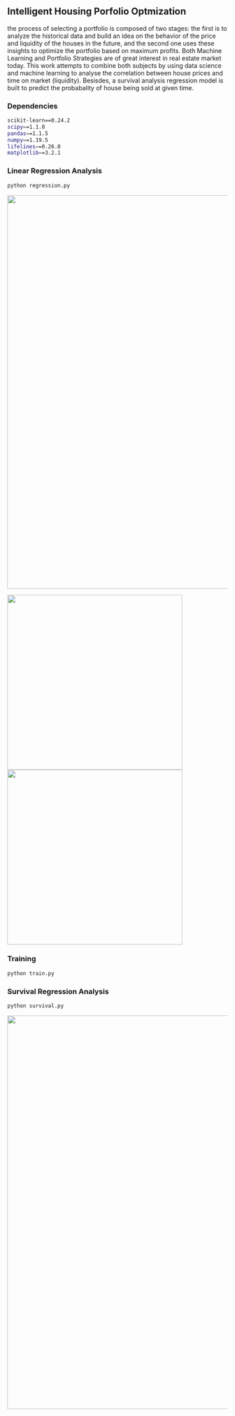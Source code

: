 ## Intelligent Housing Porfolio Optmization

the process of selecting a portfolio is composed of two stages: the first is to analyze the historical data and build an idea on the behavior of the price and liquidity of the houses in the future, and the second one uses these insights to optimize the portfolio based on maximum profits. Both Machine Learning and Portfolio Strategies are of great interest in real estate market today. This work attempts to combine both subjects by using data science and machine learning to analyse the correlation between house prices and time on market (liquidity). Besisdes, a survival analysis regression model is built to predict the probabality of house being sold at given time.

### Dependencies
```bash
scikit-learn==0.24.2
scipy==1.1.0
pandas==1.1.5
numpy==1.19.5
lifelines==0.26.0
matplotlib==3.2.1
```

### Linear Regression Analysis
```bash
python regression.py
```
<img src='https://i.imgur.com/AQjBUMy.png' width=900/>

<p float="left">
<img src='https://i.imgur.com/DJnaCCV.png' width=400/>
<img src='https://user-images.githubusercontent.com/12498735/127746861-34de68f0-d72a-4bff-bffe-6415a499b024.png' width=400/>
</p>

### Training
```bash
python train.py
```

### Survival Regression Analysis
```bash
python survival.py
```
<img src='https://i.imgur.com/EsN1VB8.png' width=900/>
